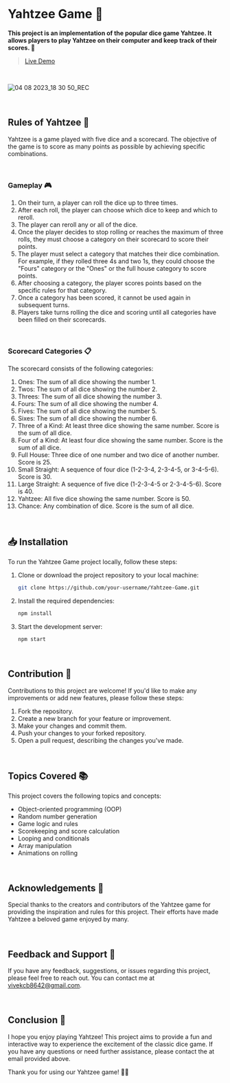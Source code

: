 # Yahtzee Game 🎲

**This project is an implementation of the popular dice game Yahtzee. It allows players to play Yahtzee on their computer and keep track of their scores. 🎉**
<br>
>[Live Demo](https://vivek-chhabra.github.io/Yahtzee-Game/)

<br>

![04 08 2023_18 30 50_REC](https://github.com/vivek-chhabra/Yahtzee-Game/assets/105328667/b49a9558-3b30-49a4-8031-d43db433dc40)

<br>

## Rules of Yahtzee 📜

Yahtzee is a game played with five dice and a scorecard. The objective of the game is to score as many points as possible by achieving specific combinations.

<br>

### Gameplay 🎮

1. On their turn, a player can roll the dice up to three times.
2. After each roll, the player can choose which dice to keep and which to reroll.
3. The player can reroll any or all of the dice.
4. Once the player decides to stop rolling or reaches the maximum of three rolls, they must choose a category on their scorecard to score their points.
5. The player must select a category that matches their dice combination. For example, if they rolled three 4s and two 1s, they could choose the "Fours" category or the "Ones" or the full house category to score points.
6. After choosing a category, the player scores points based on the specific rules for that category.
7. Once a category has been scored, it cannot be used again in subsequent turns.
8. Players take turns rolling the dice and scoring until all categories have been filled on their scorecards.

<br>

### Scorecard Categories 📋

The scorecard consists of the following categories:

1. Ones: The sum of all dice showing the number 1.
2. Twos: The sum of all dice showing the number 2.
3. Threes: The sum of all dice showing the number 3.
4. Fours: The sum of all dice showing the number 4.
5. Fives: The sum of all dice showing the number 5.
6. Sixes: The sum of all dice showing the number 6.
7. Three of a Kind: At least three dice showing the same number. Score is the sum of all dice.
8. Four of a Kind: At least four dice showing the same number. Score is the sum of all dice.
9. Full House: Three dice of one number and two dice of another number. Score is 25.
10. Small Straight: A sequence of four dice (1-2-3-4, 2-3-4-5, or 3-4-5-6). Score is 30.
11. Large Straight: A sequence of five dice (1-2-3-4-5 or 2-3-4-5-6). Score is 40.
12. Yahtzee: All five dice showing the same number. Score is 50.
13. Chance: Any combination of dice. Score is the sum of all dice.

<br>

## 📥 Installation

To run the Yahtzee Game project locally, follow these steps:

1. Clone or download the project repository to your local machine:

   ```bash
   git clone https://github.com/your-username/Yahtzee-Game.git
   ```
   
2. Install the required dependencies:
   ```bash
   npm install
   ```

3. Start the development server:
   ```bash
   npm start
   ```
   
   <br>

## Contribution 👥

Contributions to this project are welcome! If you'd like to make any improvements or add new features, please follow these steps:

1. Fork the repository.
2. Create a new branch for your feature or improvement.
3. Make your changes and commit them.
4. Push your changes to your forked repository.
5. Open a pull request, describing the changes you've made.

<br>

## Topics Covered 📚

This project covers the following topics and concepts:

- Object-oriented programming (OOP)
- Random number generation
- Game logic and rules
- Scorekeeping and score calculation
- Looping and conditionals
- Array manipulation
- Animations on rolling

<br>

## Acknowledgements 🙏

Special thanks to the creators and contributors of the Yahtzee game for providing the inspiration and rules for this project. Their efforts have made Yahtzee a beloved game enjoyed by many.

<br>

## Feedback and Support 📧

If you have any feedback, suggestions, or issues regarding this project, please feel free to reach out. You can contact me at vivekcb8642@gmail.com.

<br>

## Conclusion 🏁

I hope you enjoy playing Yahtzee! This project aims to provide a fun and interactive way to experience the excitement of the classic dice game. If you have any questions or need further assistance, please contact the at email provided above.

Thank you for using our Yahtzee game! 🎲🎉
